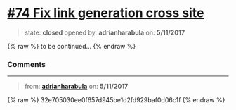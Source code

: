 # [\#74 Fix link generation cross site](https://github.com/adrianharabula/condr/issues/74)

> state: **closed** opened by: **adrianharabula** on: **5/11/2017**

{% raw %}
to be continued...
{% endraw %}


### Comments

---
> from: [**adrianharabula**](https://github.com/adrianharabula/condr/issues/74#issuecomment-300905243) on: **5/11/2017**

{% raw %}
32e705030ee0f657d945be1d2fd929baf0d06c1f
{% endraw %}
